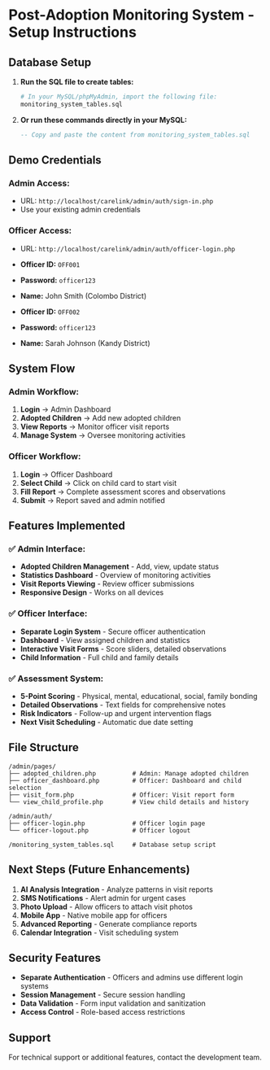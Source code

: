 # Post-Adoption Monitoring System - Setup Instructions

## Database Setup

1. **Run the SQL file to create tables:**

   ```bash
   # In your MySQL/phpMyAdmin, import the following file:
   monitoring_system_tables.sql
   ```

2. **Or run these commands directly in your MySQL:**
   ```sql
   -- Copy and paste the content from monitoring_system_tables.sql
   ```

## Demo Credentials

### Admin Access:

- URL: `http://localhost/carelink/admin/auth/sign-in.php`
- Use your existing admin credentials

### Officer Access:

- URL: `http://localhost/carelink/admin/auth/officer-login.php`
- **Officer ID:** `OFF001`
- **Password:** `officer123`
- **Name:** John Smith (Colombo District)

- **Officer ID:** `OFF002`
- **Password:** `officer123`
- **Name:** Sarah Johnson (Kandy District)

## System Flow

### Admin Workflow:

1. **Login** → Admin Dashboard
2. **Adopted Children** → Add new adopted children
3. **View Reports** → Monitor officer visit reports
4. **Manage System** → Oversee monitoring activities

### Officer Workflow:

1. **Login** → Officer Dashboard
2. **Select Child** → Click on child card to start visit
3. **Fill Report** → Complete assessment scores and observations
4. **Submit** → Report saved and admin notified

## Features Implemented

### ✅ Admin Interface:

- **Adopted Children Management** - Add, view, update status
- **Statistics Dashboard** - Overview of monitoring activities
- **Visit Reports Viewing** - Review officer submissions
- **Responsive Design** - Works on all devices

### ✅ Officer Interface:

- **Separate Login System** - Secure officer authentication
- **Dashboard** - View assigned children and statistics
- **Interactive Visit Forms** - Score sliders, detailed observations
- **Child Information** - Full child and family details

### ✅ Assessment System:

- **5-Point Scoring** - Physical, mental, educational, social, family bonding
- **Detailed Observations** - Text fields for comprehensive notes
- **Risk Indicators** - Follow-up and urgent intervention flags
- **Next Visit Scheduling** - Automatic due date setting

## File Structure

```
/admin/pages/
├── adopted_children.php          # Admin: Manage adopted children
├── officer_dashboard.php         # Officer: Dashboard and child selection
├── visit_form.php                # Officer: Visit report form
└── view_child_profile.php        # View child details and history

/admin/auth/
├── officer-login.php             # Officer login page
└── officer-logout.php            # Officer logout

/monitoring_system_tables.sql     # Database setup script
```

## Next Steps (Future Enhancements)

1. **AI Analysis Integration** - Analyze patterns in visit reports
2. **SMS Notifications** - Alert admin for urgent cases
3. **Photo Upload** - Allow officers to attach visit photos
4. **Mobile App** - Native mobile app for officers
5. **Advanced Reporting** - Generate compliance reports
6. **Calendar Integration** - Visit scheduling system

## Security Features

- **Separate Authentication** - Officers and admins use different login systems
- **Session Management** - Secure session handling
- **Data Validation** - Form input validation and sanitization
- **Access Control** - Role-based access restrictions

## Support

For technical support or additional features, contact the development team.

